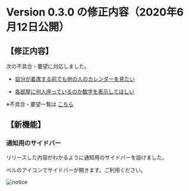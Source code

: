 # Version 0.3.0 の修正内容（2020年6月12日公開）

## 【修正内容】

次の不具合・要望に対応しました。

- [自分が着席する前でも他の人のカレンダーを見たい](https://github.com/a-kodama/WFP_beta_test/blob/master/Beta-6.md)

- [各部屋に何人座っているのか数字を表示してほしい](https://github.com/a-kodama/WFP_beta_test/blob/master/Beta-17.md)



※不具合・要望一覧は [こちら](https://github.com/a-kodama/WFP_beta_test/blob/master/README.md)

## 【新機能】

### 通知用のサイドバー

リリースした内容がわかるように通知用のサイドバーを設けました。

ベルのアイコンでサイドバーが開きます。ご利用ください。

![notice](https://user-images.githubusercontent.com/19407009/84481364-f31a8d00-acd0-11ea-9687-7178f08a9f6b.png)